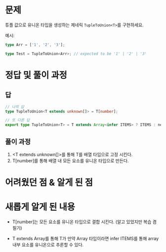 # 문제

튜플 값으로 유니온 타입을 생성하는 제네릭 `TupleToUnion<T>`를 구현하세요.

예시:

```ts
type Arr = ['1', '2', '3'];

type Test = TupleToUnion<Arr>; // expected to be '1' | '2' | '3'
```

# 정답 및 풀이 과정

## 답

```ts
// 나의 답
type TupleToUnion<T extends unknown[]> = T[number];

// 또 다른 답
export type TupleToUnion<T> = T extends Array<infer ITEMS> ? ITEMS : never;
```

## 풀이 과정

1. <T extends unknown[]>를 통해 T를 배열 타입으로 고정 시킨다.
2. T[number]를 통해 배열 내 모든 요소를 유니온 타입으로 만든다.

# 어려웠던 점 & 알게 된 점

# 새롭게 알게 된 내용

- T[number]는 모든 요소를 유니온 타입으로 결합 시킨다. (알고 있었지만 복습 겸 필기)

- T extends Array<infer ITEMS>를 통해 T가 만약 Array 타입이라면 infer ITEMS를 통해 array 내부 요소를 유니온으로 추론할 수 있다.
